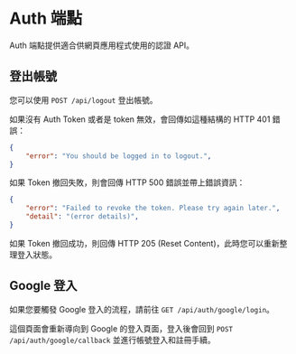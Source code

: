 # Auth 端點

Auth 端點提供適合供網頁應用程式使用的認證 API。

## 登出帳號

您可以使用 `POST /api/logout` 登出帳號。

如果沒有 Auth Token 或者是 token 無效，會回傳如這種結構的 HTTP 401 錯誤：

```json
{
    "error": "You should be logged in to logout.",
}
```

如果 Token 撤回失敗，則會回傳 HTTP 500 錯誤並帶上錯誤資訊：

```json
{
    "error": "Failed to revoke the token. Please try again later.",
    "detail": "(error details)",
}
```

如果 Token 撤回成功，則回傳 HTTP 205 (Reset Content)，此時您可以重新整理登入狀態。

## Google 登入

如果您要觸發 Google 登入的流程，請前往 `GET /api/auth/google/login`。

這個頁面會重新導向到 Google 的登入頁面，登入後會回到 `POST /api/auth/google/callback` 並進行帳號登入和註冊手續。
